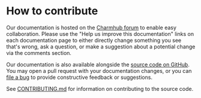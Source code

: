 # How to contribute

Our documentation is hosted on the [Charmhub forum](https://discourse.charmhub.io/t/wordpress-documentation-overview/4052) to enable easy collaboration. Please use the "Help us improve this documentation" links on each documentation page to either directly change something you see that's wrong, ask a question, or make a suggestion about a potential change via the comments section.

Our documentation is also available alongside the [source code on GitHub](https://github.com/canonical/wordpress-k8s-operator/).
You may open a pull request with your documentation changes, or you can
[file a bug](https://github.com/canonical/wordpress-k8s-operator/issues) to provide constructive feedback or suggestions.

See [CONTRIBUTING.md](https://github.com/canonical/wordpress-k8s-operator/blob/main/CONTRIBUTING.md)
for information on contributing to the source code.